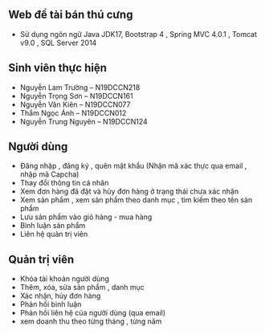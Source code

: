 ## Web đề tài bán thú cưng
- Sử dụng ngôn ngữ Java JDK17, Bootstrap 4 , Spring MVC 4.0.1 , Tomcat v9.0 , SQL Server 2014
## Sinh viên thực hiện
- Nguyễn Lam Trường – N19DCCN218
- Nguyễn Trọng Sơn – N19DCCN161
- Nguyễn Văn Kiên – N19DCCN077
- Thẩm Ngọc Ánh – N19DCCN012
- Nguyễn Trung Nguyên – N19DCCN124
## Người dùng
- Đăng nhập , đăng ký , quên mật khẩu (Nhận mã xác thực qua email , nhập mã Capcha)
- Thay đổi thông tin cá nhân
- Xem đơn hàng đã đặt và hủy đơn hàng ở trạng thái chưa xác nhận
- Xem sản phẩm , xem sản phẩm theo danh mục , tìm kiếm theo tên sản phẩm
- Lưu sản phẩm vào giỏ hàng - mua hàng
- Bình luận sản phẩm
- Liên hệ quản trị viên
## Quản trị viên
- Khóa tài khoản người dùng
- Thêm, xóa, sửa sản phẩm , danh mục
- Xác nhận, hủy đơn hàng
- Phản hồi bình luận
- Phản hồi liên hệ của người dùng (qua email)
- xem doanh thu theo từng tháng , từng năm
